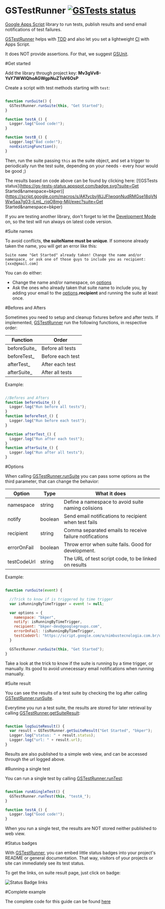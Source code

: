 [TDD]: http://en.wikipedia.org/wiki/Test-driven_development
[GSUnit]: https://sites.google.com/site/scriptsexamples/custom-methods/gsunit
[CI]: http://en.wikipedia.org/wiki/Continuous_integration
[Google Apps Script]: https://developers.google.com/apps-script/
[Development Mode]: https://developers.google.com/apps-script/guide_libraries#testAndDebug
[GSTestRunner]: http://developers.bkper.com/docs/GSTestRunner
[GSTestRunner.runSuite]: http://developers.bkper.com/docs/GSTestRunner/global.html#runSuite
[GSTestRunner.runTest]: http://developers.bkper.com/docs/GSTestRunner/global.html#runTest
[GSTestRunner.getSuiteResult]: http://developers.bkper.com/docs/GSTestRunner/global.html#getSuiteResult


# GSTestRunner  [![GSTests status](https://gs-tests-status.appspot.com/badge.svg?suite=GSTestRunner&namespace=bkper)](https://script.google.com/macros/s/AKfycbyWJJFIwoqnNudRMGse18qVNWw5aa7g03-iLmL_rjqO8mg-MjI/exec?suite=GSTestRunner&namespace=bkper)

[Google Apps Script] library to run tests, publish results and send email notifications of test failures.

[GSTestRunner] helps with [TDD] and also let you set a lightweight [CI] with Apps Script.

It does NOT provide assertions. For that, we suggest [GSUnit].

#Get started

Add the library through project key: **Mv3gVv8-YsY7WWlQhoAGWgpNuZToV6OsP**

Create a script with test methods starting with `test`:

````javascript

function runSuite() {
  GSTestRunner.runSuite(this, "Get Started");
}

function testA_() {
  Logger.log("Good code!");
}

function testB_() {
  Logger.log("Bad code!");
  nonExistingFunction();
}


````

Then, run the suite passing `this` as the suite object, and set a trigger to periodically run the test suite, depending on your needs - every hour would be good ;)

The results based on code above can be found by clicking here: [![GSTests status](https://gs-tests-status.appspot.com/badge.svg?suite=Get Started&namespace=bkper)](https://script.google.com/macros/s/AKfycbyWJJFIwoqnNudRMGse18qVNWw5aa7g03-iLmL_rjqO8mg-MjI/exec?suite=Get Started&namespace=bkper)

If you are testing another library, don't forget to let the [Development Mode] on, so the test will run always on latest code version.

#Suite names

To avoid conflicts, **the suiteName must be unique**. If someone already taken the name, you will get an error like this:

 `Suite name "Get Started" already taken! Change the name and/or namespace, or ask one of those guys to include you as recipient: [xxx@gmail.com]`

You can do either:
 - Change the name and/or namespace, on [options](#options)
 - Ask the ones who already taken that suite name to include you, by adding your email to the [options](#options)**.recipient** and running the suite at least once.


#Befores and Afters

Sometimes you need to setup and cleanup fixtures before and after tests. If implemented, [GSTestRunner] run the following functions, in respective order:

Function      | Order
------------- | -------------
beforeSuite_  | Before all tests
beforeTest_   | Before each test
afterTest_    | After each test
afterSuite_   | After all tests

Example:

````javascript

//Befores and Afters
function beforeSuite_() {
  Logger.log("Run before all tests");
}
function beforeTest_() {
  Logger.log("Run before each test");
}

function afterTest_() {
  Logger.log("Run after each test");
}
function afterSuite_() {
  Logger.log("Run after all tests");
}

````

<a name="options"></a>
#Options

When calling [GSTestRunner.runSuite] you can pass some options as the third parameter, that can change the behavior:


  Option    |  Type   | What it does
----------- | ------- | ------------
namespace   | string  | Define a namespace to avoid suite naming colisions
notify      | boolean | Send email notifications to recipient when test fails
recipient   | string  | Comma separated emails to receive failure notifications
errorOnFail | boolean | Throw error when suite fails. Good for development.
testCodeUrl | string  | The URL of test script code, to be linked on results

Example:

````javascript

function runSuite(event) {

  //Trick to know if is triggered by time trigger
  var isRunningByTimeTrigger = event != null;

  var options = {
    namespace: "bkper",
    notify: isRunningByTimeTrigger,
    recipient: "bkper-dev@googlegroups.com",
    errorOnFail: !isRunningByTimeTrigger,
    testCodeUrl: "https://script.google.com/a/nimbustecnologia.com.br/d/19IiyKv3t5WlqDLcDWwMO8Y_eBeWaNJyP9kZiPSGECT8GCrbFlBw_28B-/edit",
  }

  GSTestRunner.runSuite(this, "Get Started");
}

````
Take a look at the trick to know if the suite is running by a time trigger, or manually. Its good to avoid unnecessary email notifications when running manually.

#Suite result

You can see the results of a test suite by checking the log after calling [GSTestRunner.runSuite].

Everytime you run a test suite, the results are stored for later retrieval by calling [GSTestRunner.getSuiteResult]:

````javascript

function logSuiteResult() {
  var result = GSTestRunner.getSuiteResult("Get Started", "bkper");
  Logger.log("status: " + result.status);
  Logger.log("url: " + result.url);
}

````
Results are also published to a simple web view, and can be accessed through the url logged above.

#Running a single test

You can run a single test by calling [GSTestRunner.runTest]:

````javascript

function runASingleTest() {
  GSTestRunner.runTest(this, "testA_");
}

function testA_() {
  Logger.log("Good code!");
}

````
When you run a single test, the results are NOT stored neither published to web view.

#Status badges

With [GSTestRunner], you can embed little status badges into your project's README or general documentation. That way, visitors of your projects or site can immediately see its test status.

To get the links, on suite result page, just click on badge:

![Status Badge links](http://developers.bkper.com/images/docs/gsTestRunnerBadge.png)


#Complete example

The complete code for this guide can be found [here](https://script.google.com/a/nimbustecnologia.com.br/d/19IiyKv3t5WlqDLcDWwMO8Y_eBeWaNJyP9kZiPSGECT8GCrbFlBw_28B-/edit)



